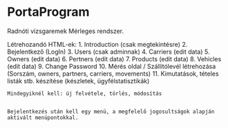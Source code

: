 # PortaProgram
Radnóti vizsgaremek
Mérleges rendszer. 

Létrehozandó HTML-ek:
    1. Introduction (csak megtekintésre)
    2. Bejelentkező (LogIn)
    3. Users (csak adminnak)
    4. Carriers (edit data)
    5. Owners (edit data)
    6. Pertners (edit data)
    7. Products (edit data)
    8. Vehicles (edit data)
    9. Change Password
    10. Mérés oldal / Szállítólevél létrehozása (Sorszám, owners, partners, carriers, movements)
    11. Kimutatások, tételes listák stb. készítése (készletek, ügyfélstatisztikák)

    Mindegyiknél kell: új felvétele, törlés, módosítás


    Bejelentkezés után kell egy menü, a megfelelő jogosultságok alapján aktivált menüpontokkal.